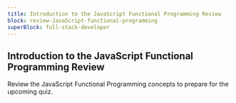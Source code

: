 ```yaml
---
title: Introduction to the JavaScript Functional Programming Review
block: review-JavaScript-functional-programming
superBlock: full-stack-developer
---
```


## Introduction to the JavaScript Functional Programming Review

Review the JavaScript Functional Programming concepts to prepare for the upcoming quiz.
